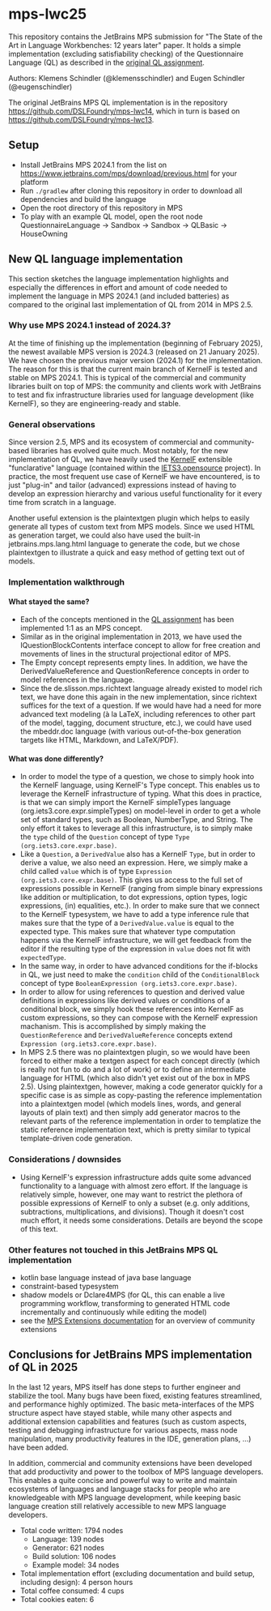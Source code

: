 # mps-lwc25
This repository contains the JetBrains MPS submission for "The State of the Art in Language Workbenches: 12 years later" paper. It holds a simple implementation (excluding satisfiability checking) of the Questionnaire Language (QL) as described in the [original QL assignment](https://homepages.cwi.nl/~storm/Ql.pdf).

Authors: Klemens Schindler (@klemensschindler) and Eugen Schindler (@eugenschindler)

The original JetBrains MPS QL implementation is in the repository https://github.com/DSLFoundry/mps-lwc14, which in turn is based on https://github.com/DSLFoundry/mps-lwc13.

## Setup
 - Install JetBrains MPS 2024.1 from the list on https://www.jetbrains.com/mps/download/previous.html for your platform
 - Run ```./gradlew``` after cloning this repository in order to download all dependencies and build the language
 - Open the root directory of this repository in MPS
 - To play with an example QL model, open the root node QuestionnaireLanguage &rarr; Sandbox &rarr; Sandbox &rarr; QLBasic &rarr; HouseOwning

## New QL language implementation
This section sketches the language implementation highlights and especially the differences in effort and amount of code needed to implement the language in MPS 2024.1 (and included batteries) as compared to the original last implementation of QL from 2014 in MPS 2.5.

### Why use MPS 2024.1 instead of 2024.3?
At the time of finishing up the implementation (beginning of February 2025), the newest available MPS version is 2024.3 (released on 21 January 2025). We have chosen the previous major version (2024.1) for the implementation. The reason for this is that the current main branch of KernelF is tested and stable on MPS 2024.1. This is typical of the commercial and community libraries built on top of MPS: the community and clients work with JetBrains to test and fix infrastructure libraries used for language development (like KernelF), so they are engineering-ready and stable.

### General observations
Since version 2.5, MPS and its ecosystem of commercial and community-based libraries has evolved quite much. Most notably, for the new implementation of QL, we have heavily used the [KernelF](http://voelter.de/data/pub/kernelf-reference.pdf) extensible "funclarative" language (contained within the [IETS3.opensource](https://github.com/iets3/iets3.opensource) project). In practice, the most frequent use case of KernelF we have encountered, is to just "plug-in" and tailor (advanced) expressions instead of having to develop an expression hierarchy and various useful functionality for it every time from scratch in a language.

Another useful extension is the plaintextgen plugin which helps to easily generate all types of custom text from MPS models. Since we used HTML as generation target, we could also have used the built-in jetbrains.mps.lang.html language to generate the code, but we chose plaintextgen to illustrate a quick and easy method of getting text out of models.

### Implementation walkthrough
#### What stayed the same?
 - Each of the concepts mentioned in the [QL assignment](https://homepages.cwi.nl/~storm/Ql.pdf) has been implemented 1:1 as an MPS concept.
 - Similar as in the original implementation in 2013, we have used the IQuestionBlockContents interface concept to allow for free creation and movements of lines in the structural projectional editor of MPS.
 - The Empty concept represents empty lines. In addition, we have the DerivedValueReference and QuestionReference concepts in order to model references in the language.
 - Since the de.slisson.mps.richtext language already existed to model rich text, we have done this again in the new implementation, since richtext suffices for the text of a question. If we would have had a need for more advanced text modeling (à la LaTeX, including references to other part of the model, tagging, document structure, etc.), we could have used the mbeddr.doc language (with various out-of-the-box generation targets like HTML, Markdown, and LaTeX/PDF).

#### What was done differently?
 - In order to model the type of a question, we chose to simply hook into the KernelF language, using KernelF's Type concept. This enables us to leverage the KernelF infrastructure of typing. What this does in practice, is that we can simply import the KernelF simpleTypes language (org.iets3.core.expr.simpleTypes) on model-level in order to get a whole set of standard types, such as Boolean, NumberType, and String. The only effort it takes to leverage all this infrastructure, is to simply make the ```type``` child of the ```Question``` concept of type ```Type (org.iets3.core.expr.base)```.
 - Like a ```Question```, a ```DerivedValue``` also has a KernelF ```Type```, but in order to derive a value, we also need an expression. Here, we simply make a child called ```value``` which is of type ```Expression (org.iets3.core.expr.base)```. This gives us access to the full set of expressions possible in KernelF (ranging from simple binary expressions like addition or multiplication, to dot expressions, option types, logic expressions, (in) equalities, etc.). In order to make sure that we connect to the KernelF typesystem, we have to add a type inference rule that makes sure that the type of a ```DerivedValue.value``` is equal to the expected type. This makes sure that whatever type computation happens via the KernelF infrastructure, we will get feedback from the editor if the resulting type of the expression in ```value``` does not fit with ```expectedType```.
 - In the same way, in order to have advanced conditions for the if-blocks in QL, we just need to make the ```condition``` child of the ```ConditionalBlock``` concept of type ```BooleanExpression (org.iets3.core.expr.base)```.
 - In order to allow for using references to question and derived value definitions in expressions like derived values or conditions of a conditional block, we simply hook these references into KernelF as custom expressions, so they can compose with the KernelF expression machanism. This is accomplished by simply making the ```QuestionReference``` and ```DerivedValueReference``` concepts extend ```Expression (org.iets3.core.expr.base)```. 
 - In MPS 2.5 there was no plaintextgen plugin, so we would have been forced to either make a textgen aspect for each concept directly (which is really not fun to do and a lot of work) or to define an intermediate language for HTML (which also didn't yet exist out of the box in MPS 2.5). Using plaintextgen, however, making a code generator quickly for a specific case is as simple as copy-pasting the reference implementation into a plaintextgen model (which models lines, words, and general layouts of plain text) and then simply add generator macros to the relevant parts of the reference implementation in order to templatize the static reference implementation text, which is pretty similar to typical template-driven code generation. 

### Considerations / downsides
 - Using KernelF's expression infrastructure adds quite some advanced functionality to a language with almost zero effort. If the language is relatively simple, however, one may want to restrict the plethora of possible expressions of KernelF to only a subset (e.g. only additions, subtractions, multiplications, and divisions). Though it doesn't cost much effort, it needs some considerations. Details are beyond the scope of this text.

### Other features not touched in this JetBrains MPS QL implementation
 - kotlin base language instead of java base language
 - constraint-based typesystem
 - shadow models or Dclare4MPS (for QL, this can enable a live programming workflow, transforming to generated HTML code incrementally and continuously while editing the model)
 - see the [MPS Extensions documentation](https://jetbrains.github.io/MPS-extensions/) for an overview of community extensions

## Conclusions for JetBrains MPS implementation of QL in 2025
In the last 12 years, MPS itself has done steps to further engineer and stabilize the tool. Many bugs have been fixed, existing features streamlined, and performance highly optimized. The basic meta-interfaces of the MPS structure aspect have stayed stable, while many other aspects and additional extension capabilities and features (such as custom aspects, testing and debugging infrastructure for various aspects, mass node manipulation, many productivity features in the IDE, generation plans, ...) have been added.

In addition, commercial and community extensions have been developed that add productivity and power to the toolbox of MPS language developers. This enables a quite concise and powerful way to write and maintain ecosystems of languages and language stacks for people who are knowledgeable with MPS language development, while keeping basic language creation still relatively accessible to new MPS language developers.

 - Total code written: 1794 nodes
   - Language: 139 nodes
   - Generator: 621 nodes
   - Build solution: 106 nodes
   - Example model: 34 nodes
 - Total implementation effort (excluding documentation and build setup, including design): 4 person hours
 - Total coffee consumed: 4 cups
 - Total cookies eaten: 6
